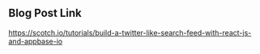 ## Blog Post Link

https://scotch.io/tutorials/build-a-twitter-like-search-feed-with-react-js-and-appbase-io
